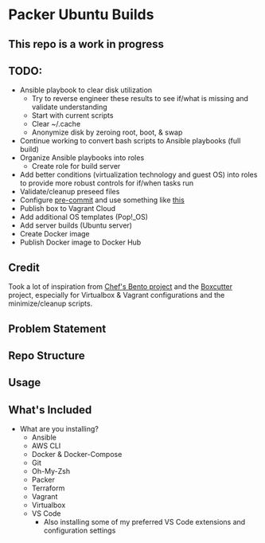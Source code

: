 # Packer Ubuntu Builds

## This repo is a work in progress

## TODO:

- Ansible playbook to clear disk utilization
  - Try to reverse engineer these results to see if/what is missing and validate understanding
  - Start with current scripts
  - Clear ~/.cache
  - Anonymize disk by zeroing root, boot, & swap
- Continue working to convert bash scripts to Ansible playbooks (full build)
- Organize Ansible playbooks into roles
  - Create role for build server
- Add better conditions (virtualization technology and guest OS) into roles to provide more robust controls for if/when tasks run
- Validate/cleanup preseed files
- Configure [pre-commit](https://pre-commit.com/#intro) and use something like [this](https://github.com/cisagov/pre-commit-packer)
- Publish box to Vagrant Cloud
- Add additional OS templates (Pop!_OS)
- Add server builds (Ubuntu server)
- Create Docker image
- Publish Docker image to Docker Hub

## Credit

Took a lot of inspiration from [Chef's Bento project](https://github.com/chef/bento) and the [Boxcutter](https://github.com/boxcutter) project, especially for Virtualbox & Vagrant configurations and the minimize/cleanup scripts.

## Problem Statement

## Repo Structure

## Usage

## What's Included

- What are you installing?
  - Ansible
  - AWS CLI
  - Docker & Docker-Compose
  - Git
  - Oh-My-Zsh
  - Packer
  - Terraform
  - Vagrant
  - Virtualbox
  - VS Code
    - Also installing some of my preferred VS Code extensions and configuration settings
